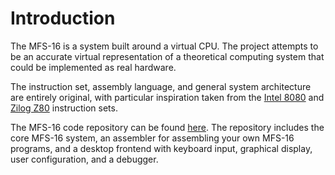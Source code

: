 # Introduction

The MFS-16 is a system built around a virtual CPU. The project attempts to be an accurate virtual representation of a theoretical computing system that could be implemented as real hardware.

The instruction set, assembly language, and general system architecture are entirely original, with particular inspiration taken from the [Intel 8080](https://en.wikipedia.org/wiki/Intel_8080) and [Zilog Z80](https://en.wikipedia.org/wiki/Zilog_Z80) instruction sets.

The MFS-16 code repository can be found [here](https://github.com/maxgmr/mfs16). The repository includes the core MFS-16 system, an assembler for assembling your own MFS-16 programs, and a desktop frontend with keyboard input, graphical display, user configuration, and a debugger.
